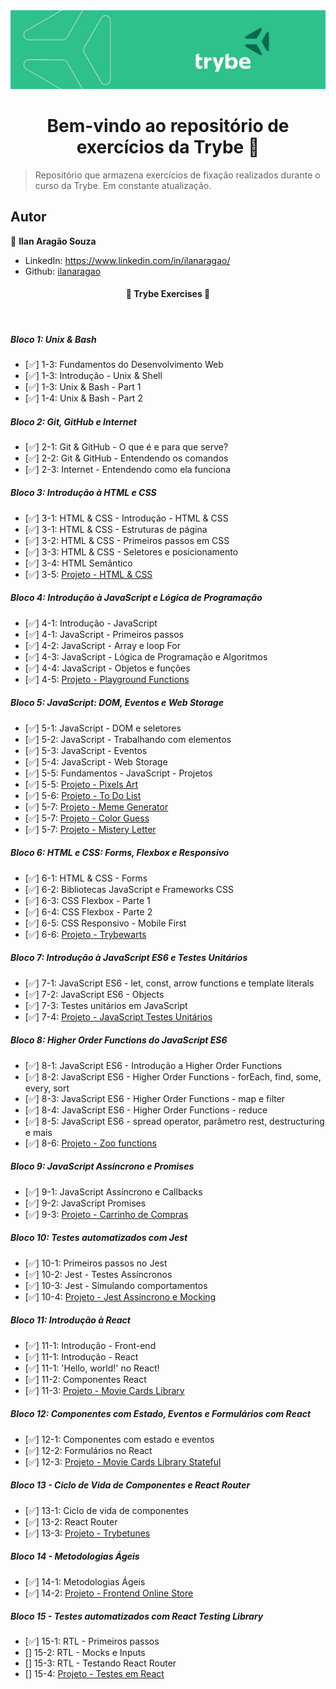 <img src="img/banner.jpg" alt="Banner da Trybe">
<h1 align="center">Bem-vindo ao repositório de exercícios da Trybe 👋</h1>
<p>
</p>

> Repositório que armazena exercícios de fixação realizados durante o curso da Trybe. Em constante atualização. 

## Autor

👤 **Ilan Aragão Souza**

* LinkedIn: https://www.linkedin.com/in/ilanaragao/
* Github: [ilanaragao](https://github.com/ilanaragao)

<h4 align="center"> 
	🚧  Trybe Exercises 🚀  
</h4>
<br>

##### Bloco 1: Unix & Bash

- [:white_check_mark:] 1-3: Fundamentos do Desenvolvimento Web
- [:white_check_mark:] 1-3: Introdução - Unix & Shell
- [:white_check_mark:] 1-3: Unix & Bash - Part 1
- [:white_check_mark:] 1-4: Unix & Bash - Part 2

##### Bloco 2: Git, GitHub e Internet

- [:white_check_mark:] 2-1: Git & GitHub - O que é e para que serve?
- [:white_check_mark:] 2-2: Git & GitHub - Entendendo os comandos
- [:white_check_mark:] 2-3: Internet - Entendendo como ela funciona

##### Bloco 3: Introdução à HTML e CSS

- [:white_check_mark:] 3-1: HTML & CSS - Introdução - HTML & CSS
- [:white_check_mark:] 3-1: HTML & CSS - Estruturas de página
- [:white_check_mark:] 3-2: HTML & CSS - Primeiros passos em CSS
- [:white_check_mark:] 3-3: HTML & CSS - Seletores e posicionamento
- [:white_check_mark:] 3-4: HTML Semântico
- [:white_check_mark:] 3-5: [Projeto - HTML & CSS](https://github.com/tryber/sd-014-a-project-lessons-learned/pull/19)

##### Bloco 4: Introdução à JavaScript e Lógica de Programação

- [:white_check_mark:] 4-1: Introdução - JavaScript
- [:white_check_mark:] 4-1: JavaScript - Primeiros passos
- [:white_check_mark:] 4-2: JavaScript - Array e loop For
- [:white_check_mark:] 4-3: JavaScript - Lógica de Programação e Algoritmos
- [:white_check_mark:] 4-4: JavaScript - Objetos e funções
- [:white_check_mark:] 4-5: [Projeto - Playground Functions](https://github.com/tryber/sd-014-a-project-playground-functions/pull/47)

##### Bloco 5: JavaScript: DOM, Eventos e Web Storage

- [:white_check_mark:] 5-1: JavaScript - DOM e seletores
- [:white_check_mark:] 5-2: JavaScript - Trabalhando com elementos
- [:white_check_mark:] 5-3: JavaScript - Eventos
- [:white_check_mark:] 5-4: JavaScript - Web Storage
- [:white_check_mark:] 5-5: Fundamentos - JavaScript - Projetos
- [:white_check_mark:] 5-5: [Projeto - Pixels Art](https://github.com/tryber/sd-014-a-project-pixels-art/pull/19)
- [:white_check_mark:] 5-6: [Projeto - To Do List](https://github.com/tryber/sd-014-a-project-todo-list/pull/18)
- [:white_check_mark:] 5-7: [Projeto - Meme Generator](https://github.com/tryber/sd-014-a-project-meme-generator/pull/4)
- [:white_check_mark:] 5-7: [Projeto - Color Guess](https://github.com/tryber/sd-014-a-project-color-guess/pull/3)
- [:white_check_mark:] 5-7: [Projeto - Mistery Letter](https://github.com/tryber/sd-014-a-project-mistery-letter/pull/4)

##### Bloco 6: HTML e CSS: Forms, Flexbox e Responsivo

- [:white_check_mark:] 6-1: HTML & CSS - Forms
- [:white_check_mark:] 6-2: Bibliotecas JavaScript e Frameworks CSS
- [:white_check_mark:] 6-3: CSS Flexbox - Parte 1
- [:white_check_mark:] 6-4: CSS Flexbox - Parte 2
- [:white_check_mark:] 6-5: CSS Responsivo - Mobile First
- [:white_check_mark:] 6-6: [Projeto - Trybewarts](https://github.com/tryber/sd-014-a-project-trybewarts/pull/36)

##### Bloco 7: Introdução à JavaScript ES6 e Testes Unitários

- [:white_check_mark:] 7-1: JavaScript ES6 - let, const, arrow functions e template literals
- [:white_check_mark:] 7-2: JavaScript ES6 - Objects
- [:white_check_mark:] 7-3: Testes unitários em JavaScript
- [:white_check_mark:] 7-4: [Projeto - JavaScript Testes Unitários](https://github.com/tryber/sd-014-a-project-js-unit-tests/pull/22)

##### Bloco 8: Higher Order Functions do JavaScript ES6

- [:white_check_mark:] 8-1: JavaScript ES6 - Introdução a Higher Order Functions
- [:white_check_mark:] 8-2: JavaScript ES6 - Higher Order Functions - forEach, find, some, every, sort
- [:white_check_mark:] 8-3: JavaScript ES6 - Higher Order Functions - map e filter
- [:white_check_mark:] 8-4: JavaScript ES6 - Higher Order Functions - reduce
- [:white_check_mark:] 8-5: JavaScript ES6 - spread operator, parâmetro rest, destructuring e mais
- [:white_check_mark:] 8-6: [Projeto - Zoo functions](https://github.com/tryber/sd-014-a-project-zoo-functions/pull/11)

##### Bloco 9: JavaScript Assíncrono e Promises

- [:white_check_mark:] 9-1: JavaScript Assíncrono e Callbacks
- [:white_check_mark:] 9-2: JavaScript Promises
- [:white_check_mark:] 9-3: [Projeto - Carrinho de Compras](https://github.com/tryber/sd-014-a-project-shopping-cart/pull/7)

##### Bloco 10: Testes automatizados com Jest

- [:white_check_mark:] 10-1: Primeiros passos no Jest
- [:white_check_mark:] 10-2: Jest - Testes Assíncronos
- [:white_check_mark:] 10-3: Jest - Simulando comportamentos
- [:white_check_mark:] 10-4: [Projeto - Jest Assíncrono e Mocking](https://github.com/tryber/sd-014-a-project-jest/pull/6)

##### Bloco 11: Introdução à React

- [:white_check_mark:] 11-1: Introdução - Front-end
- [:white_check_mark:] 11-1: Introdução - React
- [:white_check_mark:] 11-1: 'Hello, world!' no React!
- [:white_check_mark:] 11-2: Componentes React
- [:white_check_mark:] 11-3: [Projeto - Movie Cards Library](https://github.com/tryber/sd-014-a-project-movie-cards-library/pull/15)

##### Bloco 12: Componentes com Estado, Eventos e Formulários com React

- [:white_check_mark:] 12-1: Componentes com estado e eventos
- [:white_check_mark:] 12-2: Formulários no React
- [:white_check_mark:] 12-3: [Projeto - Movie Cards Library Stateful](https://github.com/tryber/sd-014-a-project-movie-cards-library-stateful/pull/55)

##### Bloco 13 - Ciclo de Vida de Componentes e React Router

- [:white_check_mark:] 13-1: Ciclo de vida de componentes
- [:white_check_mark:] 13-2: React Router
- [:white_check_mark:] 13-3: [Projeto - Trybetunes](https://github.com/tryber/sd-014-a-project-trybetunes/pull/43)

##### Bloco 14 - Metodologias Ágeis

- [:white_check_mark:] 14-1: Metodologias Ágeis
- [:white_check_mark:] 14-2: [Projeto - Frontend Online Store](https://github.com/tryber/sd-014-a-project-frontend-online-store)

##### Bloco 15 - Testes automatizados com React Testing Library

- [:white_check_mark:] 15-1: RTL - Primeiros passos
- [] 15-2: RTL - Mocks e Inputs
- [] 15-3: RTL - Testando React Router
- [] 15-4: [Projeto - Testes em React]()